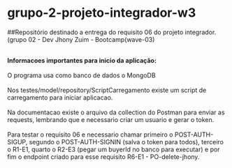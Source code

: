 # grupo-2-projeto-integrador-w3

##Repositório destinado a entrega do requisito 06 do projeto integrador. 
(grupo 02 - Dev Jhony Zuim - Bootcamp(wave-03)

<br/>**Informacoes importantes para inicio da aplicação:**<br/>
<br/>O programa usa como banco de dados o MongoDB<br/>
<br/>Nos testes/model/repository/ScriptCarregamento existe um script de carregamento para iniciar aplicacao.<br/>
<br/>Na documentacao existe o arquivo da collection do Postman para enviar as requests, lembrando que e necessario criar um usuario e gerar o token.<br/>
<br/>Para testar o requisito 06 e necessario chamar primeiro o POST-AUTH-SIGUP, segundo o POST-AUTH-SIGNIN (salva o token para todos), terceiro o R1-E1, quarto o R2-E3 (pegar um buyerId no banco para executar) e por fim o endpoint criado para esse requisito R6-E1 - PO-delete-jhony.<br/>
